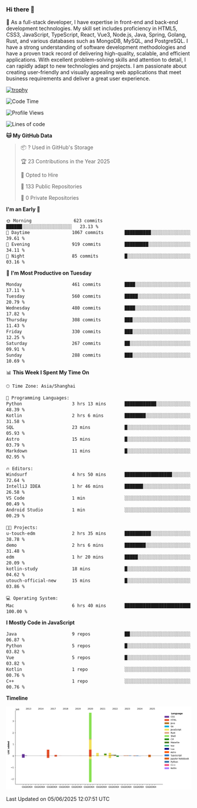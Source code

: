 ### Hi there 👋

🌱 As a full-stack developer, I have expertise in front-end and back-end development technologies. My skill set includes proficiency in HTML5, CSS3, JavaScript, TypeScript, React, Vue3, Node.js, Java, Spring, Golang, Rust, and various databases such as MongoDB, MySQL, and PostgreSQL. I have a strong understanding of software development methodologies and have a proven track record of delivering high-quality, scalable, and efficient applications. With excellent problem-solving skills and attention to detail, I can rapidly adapt to new technologies and projects. I am passionate about creating user-friendly and visually appealing web applications that meet business requirements and deliver a great user experience.

[![trophy](https://github-profile-trophy.vercel.app/?username=elton&rank=SECRET,SSS,SS,S,AAA,AA,A&theme=onedark&no-frame=true&margin-w=10)](https://github.com/ryo-ma/github-profile-trophy)

<!--START_SECTION:waka-->
![Code Time](http://img.shields.io/badge/Code%20Time-1%2C673%20hrs%205%20mins-blue)

![Profile Views](http://img.shields.io/badge/Profile%20Views-0-blue)

![Lines of code](https://img.shields.io/badge/From%20Hello%20World%20I%27ve%20Written-5.7%20million%20lines%20of%20code-blue)

**🐱 My GitHub Data** 

> 📦 ? Used in GitHub's Storage 
 > 
> 🏆 23 Contributions in the Year 2025
 > 
> 💼 Opted to Hire
 > 
> 📜 133 Public Repositories 
 > 
> 🔑 0 Private Repositories 
 > 
**I'm an Early 🐤** 

```text
🌞 Morning                623 commits         ██████░░░░░░░░░░░░░░░░░░░   23.13 % 
🌆 Daytime                1067 commits        ██████████░░░░░░░░░░░░░░░   39.61 % 
🌃 Evening                919 commits         █████████░░░░░░░░░░░░░░░░   34.11 % 
🌙 Night                  85 commits          █░░░░░░░░░░░░░░░░░░░░░░░░   03.16 % 
```
📅 **I'm Most Productive on Tuesday** 

```text
Monday                   461 commits         ████░░░░░░░░░░░░░░░░░░░░░   17.11 % 
Tuesday                  560 commits         █████░░░░░░░░░░░░░░░░░░░░   20.79 % 
Wednesday                480 commits         ████░░░░░░░░░░░░░░░░░░░░░   17.82 % 
Thursday                 308 commits         ███░░░░░░░░░░░░░░░░░░░░░░   11.43 % 
Friday                   330 commits         ███░░░░░░░░░░░░░░░░░░░░░░   12.25 % 
Saturday                 267 commits         ██░░░░░░░░░░░░░░░░░░░░░░░   09.91 % 
Sunday                   288 commits         ███░░░░░░░░░░░░░░░░░░░░░░   10.69 % 
```


📊 **This Week I Spent My Time On** 

```text
🕑︎ Time Zone: Asia/Shanghai

💬 Programming Languages: 
Python                   3 hrs 13 mins       ████████████░░░░░░░░░░░░░   48.39 % 
Kotlin                   2 hrs 6 mins        ████████░░░░░░░░░░░░░░░░░   31.58 % 
SQL                      23 mins             █░░░░░░░░░░░░░░░░░░░░░░░░   05.93 % 
Astro                    15 mins             █░░░░░░░░░░░░░░░░░░░░░░░░   03.79 % 
Markdown                 11 mins             █░░░░░░░░░░░░░░░░░░░░░░░░   02.95 % 

🔥 Editors: 
Windsurf                 4 hrs 50 mins       ██████████████████░░░░░░░   72.64 % 
IntelliJ IDEA            1 hr 46 mins        ███████░░░░░░░░░░░░░░░░░░   26.58 % 
VS Code                  1 min               ░░░░░░░░░░░░░░░░░░░░░░░░░   00.49 % 
Android Studio           1 min               ░░░░░░░░░░░░░░░░░░░░░░░░░   00.29 % 

🐱‍💻 Projects: 
u-touch-edm              2 hrs 35 mins       ██████████░░░░░░░░░░░░░░░   38.78 % 
demo                     2 hrs 6 mins        ████████░░░░░░░░░░░░░░░░░   31.48 % 
edm                      1 hr 20 mins        █████░░░░░░░░░░░░░░░░░░░░   20.09 % 
kotlin-study             18 mins             █░░░░░░░░░░░░░░░░░░░░░░░░   04.62 % 
utouch-official-new      15 mins             █░░░░░░░░░░░░░░░░░░░░░░░░   03.86 % 

💻 Operating System: 
Mac                      6 hrs 40 mins       █████████████████████████   100.00 % 
```

**I Mostly Code in JavaScript** 

```text
Java                     9 repos             ██░░░░░░░░░░░░░░░░░░░░░░░   06.87 % 
Python                   5 repos             █░░░░░░░░░░░░░░░░░░░░░░░░   03.82 % 
Vue                      5 repos             █░░░░░░░░░░░░░░░░░░░░░░░░   03.82 % 
Kotlin                   1 repo              ░░░░░░░░░░░░░░░░░░░░░░░░░   00.76 % 
C++                      1 repo              ░░░░░░░░░░░░░░░░░░░░░░░░░   00.76 % 
```



**Timeline**

![Lines of Code chart](https://raw.githubusercontent.com/elton/elton/main/assets/bar_graph.png)


 Last Updated on 05/06/2025 12:07:51 UTC
<!--END_SECTION:waka-->

<!--
**elton/elton** is a ✨ _special_ ✨ repository because its `README.md` (this file) appears on your GitHub profile.

Here are some ideas to get you started:

- 🔭 I’m currently working on ...
- 🌱 I’m currently learning ...
- 👯 I’m looking to collaborate on ...
- 🤔 I’m looking for help with ...
- 💬 Ask me about ...
- 📫 How to reach me: ...
- 😄 Pronouns: ...
- ⚡ Fun fact: ...
-->
